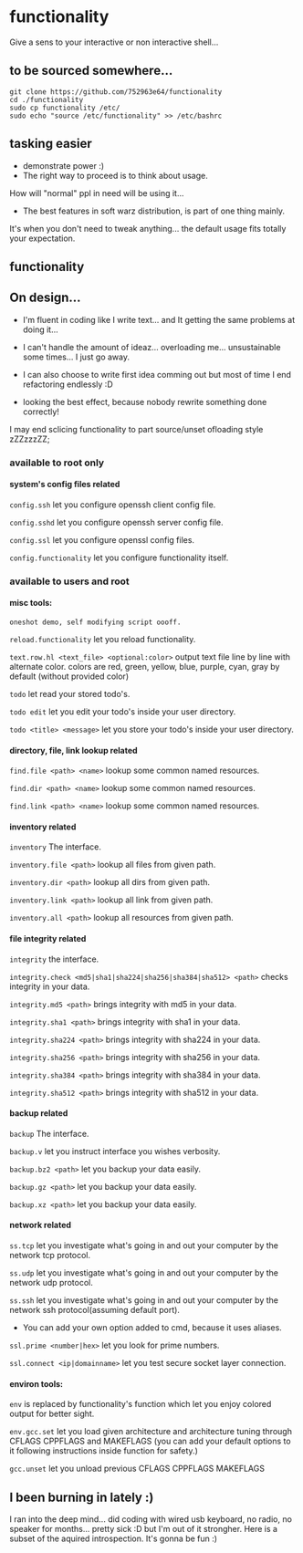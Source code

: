 # functionality
Give a sens to your interactive or non interactive shell...


## to be sourced somewhere...
```shell
git clone https://github.com/752963e64/functionality
cd ./functionality
sudo cp functionality /etc/
sudo echo "source /etc/functionality" >> /etc/bashrc
```

## tasking easier
- demonstrate power :)
- The right way to proceed is to think about usage.

How will "normal" ppl in need will be using it...
- The best features in soft warz distribution, is part of one thing mainly.

It's when you don't need to tweak anything... the default usage fits totally your expectation.


## functionality

## On design...
- I'm fluent in coding like I write text... and It getting the same problems at doing it...

- I can't handle the amount of ideaz... overloading me... unsustainable some times... I just go away.

- I can also choose to write first idea comming out but most of time I end refactoring endlessly :D

- looking the best effect, because nobody rewrite something done correctly!

I may end sclicing functionality to part source/unset ofloading style zZZzzzZZ;


### available to root only

#### system's config files related

```config.ssh``` let you configure openssh client config file.

```config.sshd``` let you configure openssh server config file.

```config.ssl``` let you configure openssl config files.

```config.functionality``` let you configure functionality itself.


### available to users and root

#### misc tools:

```oneshot demo, self modifying script oooff.```

```reload.functionality``` let you reload functionality.

```text.row.hl <text_file> <optional:color>``` output text file line by line with alternate color.
colors are red, green, yellow, blue, purple, cyan, gray by default (without provided color)

```todo``` let read your stored todo's.

```todo edit``` let you edit your todo's inside your user directory.

```todo <title> <message>``` let you store your todo's inside your user directory.


#### directory, file, link lookup related

```find.file <path> <name>``` lookup some common named resources.

```find.dir <path> <name>``` lookup some common named resources.

```find.link <path> <name>``` lookup some common named resources.


#### inventory related

```inventory``` The interface.

```inventory.file <path>``` lookup all files from given path.

```inventory.dir <path>``` lookup all dirs from given path.

```inventory.link <path>``` lookup all link from given path.

```inventory.all <path>``` lookup all resources from given path.


#### file integrity related

```integrity``` the interface.

```integrity.check <md5|sha1|sha224|sha256|sha384|sha512> <path>``` checks integrity in your data.

```integrity.md5 <path>``` brings integrity with md5 in your data.

```integrity.sha1 <path>``` brings integrity with sha1 in your data.

```integrity.sha224 <path>``` brings integrity with sha224 in your data.

```integrity.sha256 <path>``` brings integrity with sha256 in your data.

```integrity.sha384 <path>``` brings integrity with sha384 in your data.

```integrity.sha512 <path>``` brings integrity with sha512 in your data.


#### backup related

```backup``` The interface.

```backup.v``` let you instruct interface you wishes verbosity.

```backup.bz2 <path>``` let you backup your data easily.

```backup.gz <path>``` let you backup your data easily.

```backup.xz <path>``` let you backup your data easily.


#### network related

```ss.tcp``` let you investigate what's going in and out your computer by the network tcp protocol.

```ss.udp``` let you investigate what's going in and out your computer by the network udp protocol.

```ss.ssh``` let you investigate what's going in and out your computer by the network ssh protocol(assuming default port).

- You can add your own option added to cmd, because it uses aliases.

```ssl.prime <number|hex>``` let you look for prime numbers.

```ssl.connect <ip|domainname>``` let you test secure socket layer connection.

#### environ tools:

```env``` is replaced by functionality's function which let you enjoy colored output for better sight.

```env.gcc.set``` let you load given architecture and architecture tuning through CFLAGS CPPFLAGS and MAKEFLAGS 
(you can add your default options to it following instructions inside function for safety.)

```gcc.unset``` let you unload previous CFLAGS CPPFLAGS MAKEFLAGS



## I been burning in lately :)
I ran into the deep mind... did coding with wired usb keyboard, no radio, no speaker for months...
pretty sick :D but I'm out of it strongher. Here is a subset of the aquired introspection.
It's gonna be fun :)
